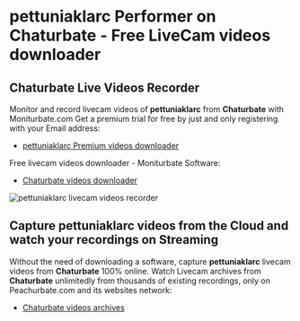 # pettuniaklarc Performer on Chaturbate - Free LiveCam videos downloader

## Chaturbate Live Videos Recorder

Monitor and record livecam videos of **pettuniaklarc** from **Chaturbate** with Moniturbate.com
Get a premium trial for free by just and only registering with your Email address:
* [pettuniaklarc Premium videos downloader](https://moniturbate.com/request-demo-licence-key.html)

Free livecam videos downloader - Moniturbate Software:
* [Chaturbate videos downloader](https://moniturbate.com/moniturbate-download-software.html)

![pettuniaklarc livecam videos recorder](https://peachurnet.com/templates/moniturbate-software.png)


## Capture pettuniaklarc videos from the Cloud and watch your recordings on Streaming

Without the need of downloading a software, capture **pettuniaklarc** livecam videos from **Chaturbate** 100% online.
Watch Livecam archives from **Chaturbate** unlimitedly from thousands of existing recordings, only on Peachurbate.com and its websites network:
* [Chaturbate videos archives](https://peachurnet.com/)